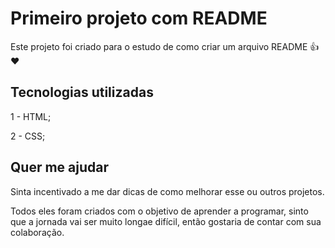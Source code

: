 # Primeiro projeto com README

Este projeto foi criado para o estudo de como criar um arquivo README 👍 ❤

## Tecnologias utilizadas
1 - HTML;

2 - CSS;

## Quer me ajudar

Sinta incentivado a me dar dicas de como melhorar esse ou outros projetos.

Todos eles foram criados com o objetivo de aprender a programar, sinto que a jornada vai ser muito longae difícil, então gostaria de contar com sua colaboração.